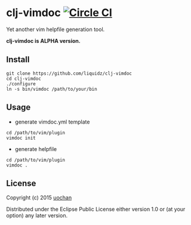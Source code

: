 # clj-vimdoc [![Circle CI](https://circleci.com/gh/liquidz/clj-vimdoc.svg?style=svg)](https://circleci.com/gh/liquidz/clj-vimdoc)

Yet another vim helpfile generation tool.

**clj-vimdoc is ALPHA version.**

## Install

```
git clone https://github.com/liquidz/clj-vimdoc
cd clj-vimdoc
./configure
ln -s bin/vimdoc /path/to/your/bin
```

## Usage

 * generate vimdoc.yml template
```
cd /path/to/vim/plugin
vimdoc init
```
 * generate helpfile
```
cd /path/to/vim/plugin
vimdoc .
```

## License

Copyright (c) 2015 [uochan](http://twitter.com/uochan)

Distributed under the Eclipse Public License either version 1.0 or (at
your option) any later version.
